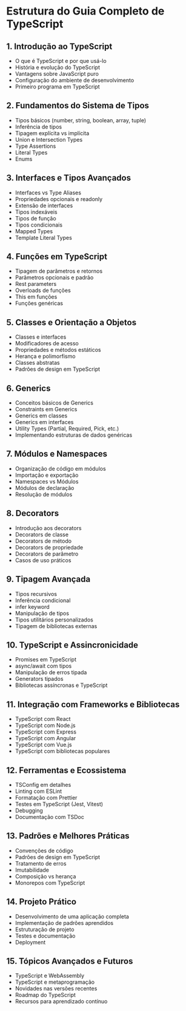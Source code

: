 # Estrutura do Guia Completo de TypeScript

## 1. Introdução ao TypeScript
- O que é TypeScript e por que usá-lo
- História e evolução do TypeScript
- Vantagens sobre JavaScript puro
- Configuração do ambiente de desenvolvimento
- Primeiro programa em TypeScript

## 2. Fundamentos do Sistema de Tipos
- Tipos básicos (number, string, boolean, array, tuple)
- Inferência de tipos
- Tipagem explícita vs implícita
- Union e Intersection Types
- Type Assertions
- Literal Types
- Enums

## 3. Interfaces e Tipos Avançados
- Interfaces vs Type Aliases
- Propriedades opcionais e readonly
- Extensão de interfaces
- Tipos indexáveis
- Tipos de função
- Tipos condicionais
- Mapped Types
- Template Literal Types

## 4. Funções em TypeScript
- Tipagem de parâmetros e retornos
- Parâmetros opcionais e padrão
- Rest parameters
- Overloads de funções
- This em funções
- Funções genéricas

## 5. Classes e Orientação a Objetos
- Classes e interfaces
- Modificadores de acesso
- Propriedades e métodos estáticos
- Herança e polimorfismo
- Classes abstratas
- Padrões de design em TypeScript

## 6. Generics
- Conceitos básicos de Generics
- Constraints em Generics
- Generics em classes
- Generics em interfaces
- Utility Types (Partial, Required, Pick, etc.)
- Implementando estruturas de dados genéricas

## 7. Módulos e Namespaces
- Organização de código em módulos
- Importação e exportação
- Namespaces vs Módulos
- Módulos de declaração
- Resolução de módulos

## 8. Decorators
- Introdução aos decorators
- Decorators de classe
- Decorators de método
- Decorators de propriedade
- Decorators de parâmetro
- Casos de uso práticos

## 9. Tipagem Avançada
- Tipos recursivos
- Inferência condicional
- infer keyword
- Manipulação de tipos
- Tipos utilitários personalizados
- Tipagem de bibliotecas externas

## 10. TypeScript e Assincronicidade
- Promises em TypeScript
- async/await com tipos
- Manipulação de erros tipada
- Generators tipados
- Bibliotecas assíncronas e TypeScript

## 11. Integração com Frameworks e Bibliotecas
- TypeScript com React
- TypeScript com Node.js
- TypeScript com Express
- TypeScript com Angular
- TypeScript com Vue.js
- TypeScript com bibliotecas populares

## 12. Ferramentas e Ecossistema
- TSConfig em detalhes
- Linting com ESLint
- Formatação com Prettier
- Testes em TypeScript (Jest, Vitest)
- Debugging
- Documentação com TSDoc

## 13. Padrões e Melhores Práticas
- Convenções de código
- Padrões de design em TypeScript
- Tratamento de erros
- Imutabilidade
- Composição vs herança
- Monorepos com TypeScript

## 14. Projeto Prático
- Desenvolvimento de uma aplicação completa
- Implementação de padrões aprendidos
- Estruturação de projeto
- Testes e documentação
- Deployment

## 15. Tópicos Avançados e Futuros
- TypeScript e WebAssembly
- TypeScript e metaprogramação
- Novidades nas versões recentes
- Roadmap do TypeScript
- Recursos para aprendizado contínuo